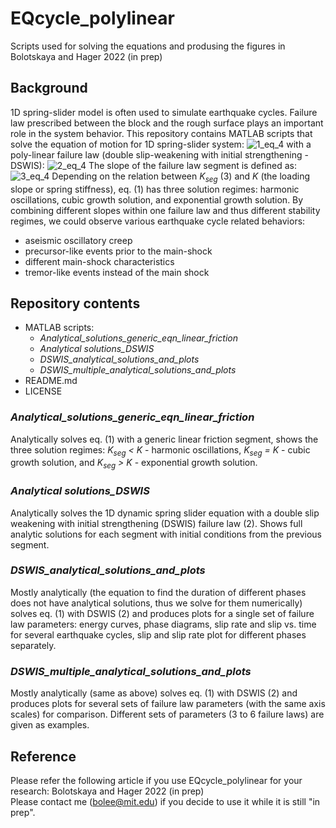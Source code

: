# EQcycle_polylinear
Scripts used for solving the equations and produsing the figures in Bolotskaya and Hager 2022 (in prep)

## Background
1D spring-slider model is often used to simulate earthquake cycles. Failure law prescribed between the block and the rough surface plays an important role in the system behavior. This repository contains MATLAB scripts that solve the equation of motion for 1D spring-slider system: 
![1_eq_4](https://user-images.githubusercontent.com/11836119/145231080-5b7ffb60-c379-4597-8c5a-22aca580de66.png)
with a poly-linear failure law (double slip-weakening with initial strengthening - DSWIS):
![2_eq_4](https://user-images.githubusercontent.com/11836119/145231713-ec661ced-ea22-457a-8d73-8f489df6f232.png)
The slope of the failure law segment is defined as:
![3_eq_4](https://user-images.githubusercontent.com/11836119/145231745-baf84a82-6a2b-44df-bc3c-13b4c908c325.png)
Depending on the relation between *K<sub>seg</sub>* (3) and *K* (the loading slope or spring stiffness), eq. (1) has three solution regimes: harmonic oscillations, cubic growth solution, and exponential growth solution. 
By combining different slopes within one failure law and thus different stability regimes, we could observe various earthquake cycle related behaviors:
-	aseismic oscillatory creep 
-	precursor-like events prior to the main-shock 
-	different main-shock characteristics 
-	tremor-like events instead of the main shock

## Repository contents
- MATLAB scripts:
  - *Analytical_solutions_generic_eqn_linear_friction*
  - *Analytical solutions_DSWIS* 
  - *DSWIS_analytical_solutions_and_plots* 
  - *DSWIS_multiple_analytical_solutions_and_plots*
- README.md
- LICENSE

### *Analytical_solutions_generic_eqn_linear_friction*
Analytically solves eq. (1) with a generic linear friction segment, shows the three solution regimes: *K<sub>seg</sub> < K* - harmonic oscillations, *K<sub>seg</sub> = K* - cubic growth solution, and *K<sub>seg</sub> > K* - exponential growth solution.
### *Analytical solutions_DSWIS*
Analytically solves the 1D dynamic spring slider equation with a double slip weakening with initial strengthening (DSWIS) failure law (2). Shows full analytic solutions for each segment with initial conditions from the previous segment.
### *DSWIS_analytical_solutions_and_plots*
Mostly analytically (the equation to find the duration of different phases does not have analytical solutions, thus we solve for them numerically) solves eq. (1) with DSWIS (2) and produces plots for a single set of failure law parameters: energy curves, phase diagrams, slip rate and slip vs. time for several earthquake cycles, slip and slip rate plot for different phases separately.
### *DSWIS_multiple_analytical_solutions_and_plots*
Mostly analytically (same as above) solves eq. (1) with DSWIS (2) and produces plots for several sets of failure law parameters (with the same axis scales) for comparison. Different sets of parameters (3 to 6 failure laws) are given as examples.

## Reference
Please refer the following article if you use EQcycle_polylinear for your research:
Bolotskaya and Hager 2022 (in prep)  
Please contact me (bolee@mit.edu) if you decide to use it while it is still "in prep".
